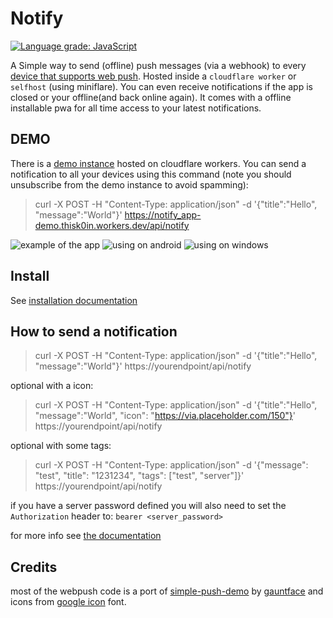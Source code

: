 # Notify

[![Language grade: JavaScript](https://img.shields.io/lgtm/grade/javascript/g/K0IN/Notify.svg?logo=lgtm&logoWidth=18)](https://lgtm.com/projects/g/K0IN/Notify/context:javascript)

A Simple way to send (offline) push messages (via a webhook) to every [device that supports web push](https://caniuse.com/push-api).
Hosted inside a `cloudflare worker` or `selfhost` (using miniflare).
You can even receive notifications if the app is closed or your offline(and back online again).
It comes with a offline installable pwa for all time access to your latest notifications.

## DEMO

There is a [demo instance](https://notify_app-demo.thisk0in.workers.dev/) hosted on cloudflare workers.
You can send a notification to all your devices using this command (note you should unsubscribe from the demo instance to avoid spamming):

> curl -X POST -H "Content-Type: application/json" -d '{"title":"Hello", "message":"World"}' https://notify_app-demo.thisk0in.workers.dev/api/notify

![example of the app](https://i.imgur.com/h68KYqi.png)
![using on android](https://i.imgur.com/ArAAAO7.png)
![using on windows](https://i.imgur.com/U5v3GZl.png)

## Install

See [installation documentation](doc/install.md)

## How to send a notification

> curl -X POST -H "Content-Type: application/json" -d '{"title":"Hello", "message":"World"}' https://yourendpoint/api/notify

optional with a icon:

> curl -X POST -H "Content-Type: application/json" -d '{"title":"Hello", "message":"World", "icon": "https://via.placeholder.com/150"}' https://yourendpoint/api/notify

optional with some tags:

> curl -X POST -H "Content-Type: application/json" -d '{"message": "test", "title": "1231234", "tags": ["test", "server"]}' https://yourendpoint/api/notify

if you have a server password defined you will also need to set the `Authorization` header to: `bearer <server_password>`

for more info see [the documentation](doc/api.md)

## Credits

most of the webpush code is a port of [simple-push-demo](https://github.com/gauntface/simple-push-demo) by [gauntface](https://github.com/gauntface) and icons from [google icon](https://fonts.google.com/icons) font.
